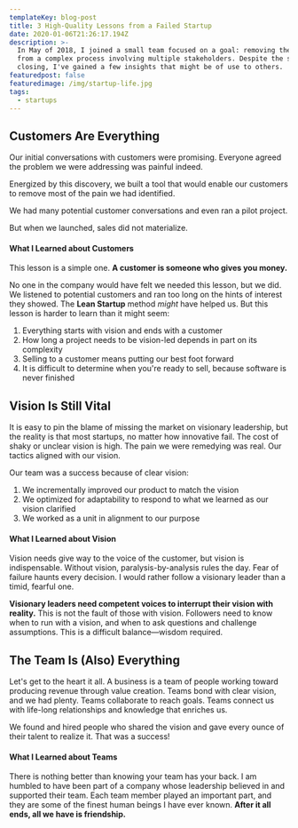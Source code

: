 ```yaml
---
templateKey: blog-post
title: 3 High-Quality Lessons from a Failed Startup
date: 2020-01-06T21:26:17.194Z
description: >-
  In May of 2018, I joined a small team focused on a goal: removing the pain
  from a complex process involving multiple stakeholders. Despite the startup's
  closing, I've gained a few insights that might be of use to others.
featuredpost: false
featuredimage: /img/startup-life.jpg
tags:
  - startups
---
```


## Customers Are Everything

Our initial conversations with customers were promising. Everyone agreed the problem we were addressing was painful indeed.

Energized by this discovery, we built a tool that would enable our customers to remove most of the pain we had identified.

We had many potential customer conversations and even ran a pilot project.

But when we launched, sales did not materialize.

#### What I Learned about Customers

This lesson is a simple one. **A customer is someone who gives you money.**

No one in the company would have felt we needed this lesson, but we did. We listened to potential customers and ran too long on the hints of interest they showed. The **Lean Startup** method _might_ have helped us. But this lesson is harder to learn than it might seem:

1. Everything starts with vision and ends with a customer
2. How long a project needs to be vision-led depends in part on its complexity
3. Selling to a customer means putting our best foot forward
4. It is difficult to determine when you're ready to sell, because software is never finished

## Vision Is Still Vital

It is easy to pin the blame of missing the market on visionary leadership, but the reality is that most startups, no matter how innovative fail. The cost of shaky or unclear vision is high. The pain we were remedying was real. Our tactics aligned with our vision.

Our team was a success because of clear vision:

1. We incrementally improved our product to match the vision
2. We optimized for adaptability to respond to what we learned as our vision clarified
3. We worked as a unit in alignment to our purpose

#### What I Learned about Vision

Vision needs give way to the voice of the customer, but vision is indispensable. Without vision, paralysis-by-analysis rules the day. Fear of failure haunts every decision. I would rather follow a visionary leader than a timid, fearful one.

**Visionary leaders need competent voices to interrupt their vision with reality.** This is not the fault of those with vision. Followers need to know when to run with a vision, and when to ask questions and challenge assumptions. This is a difficult balance—wisdom required.

## The Team Is (Also) Everything

Let's get to the heart it all. A business is a team of people working toward producing revenue through value creation. Teams bond with clear vision, and we had plenty. Teams collaborate to reach goals. Teams connect us with life-long relationships and knowledge that enriches us.

We found and hired people who shared the vision and gave every ounce of their talent to realize it. That was a success!

#### What I Learned about Teams

There is nothing better than knowing your team has your back. I am humbled to have been part of a company whose leadership believed in and supported their team. Each team member played an important part, and they are some of the finest human beings I have ever known. **After it all ends, all we have is friendship.**
